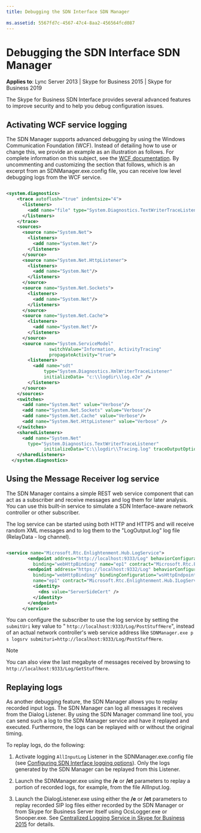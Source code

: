 ```yaml
---
title: Debugging the SDN Interface SDN Manager
 
ms.assetid: 5567fd7c-4567-47c4-8aa2-456564fcd087
---
```



# Debugging the SDN Interface SDN Manager


  
    
    

 **Applies to**: Lync Server 2013 | Skype for Business 2015 | Skype for Business 2019

The Skype for Business SDN Interface provides several advanced features to improve security and to help you debug configuration issues. 
  
    
    


## Activating WCF service logging

The SDN Manager supports advanced debugging by using the Windows Communication Foundation (WCF). Instead of detailing how to use or change this, we provide an example as an illustration as follows. For complete information on this subject, see the  [WCF documentation](https://msdn.microsoft.com/en-us/library/dd456779%28v=vs.110%29.aspx). By uncommenting and customizing the section that follows, which is an excerpt from an SDNManager.exe.config file, you can receive low level debugging logs from the WCF service. 
  
    
    

```xml

<system.diagnostics>
    <trace autoflush="true" indentsize="4">
      <listeners>
        <add name="file" type="System.Diagnostics.TextWriterTraceListener" initializeData="trace.log"/>
      </listeners> 
    </trace>
    <sources>
      <source name="System.Net">
        <listeners>
          <add name="System.Net"/>
        </listeners>
      </source>
      <source name="System.Net.HttpListener">
        <listeners>
          <add name="System.Net"/>
        </listeners>
      </source>
      <source name="System.Net.Sockets">
        <listeners>
          <add name="System.Net"/>
        </listeners>
      </source>
      <source name="System.Net.Cache">
        <listeners>
          <add name="System.Net"/>
        </listeners>
      </source>
      <source name="System.ServiceModel"
                switchValue="Information, ActivityTracing"
                propagateActivity="true">
        <listeners>
          <add name="sdt"
              type="System.Diagnostics.XmlWriterTraceListener"
              initializeData= "c:\\logdir\\log.e2e" />
        </listeners>
      </source>
    </sources>
    <switches>
      <add name="System.Net" value="Verbose"/>
      <add name="System.Net.Sockets" value="Verbose"/>
      <add name="System.Net.Cache" value="Verbose"/>
      <add name="System.Net.HttpListener" value="Verbose" />
    </switches>
    <sharedListeners>
      <add name="System.Net"
        type="System.Diagnostics.TextWriterTraceListener"
              initializeData="C:\\logdir\\Tracing.log" traceOutputOptions = "DateTime" />
    </sharedListeners>
  </system.diagnostics>

```


## Using the Message Receiver log service

The SDN Manager contains a simple REST web service component that can act as a subscriber and receive messages and log them for later analysis. You can use this built-in service to simulate a SDN Interface-aware network controller or other subscriber. 
  
    
    
The log service can be started using both HTTP and HTTPS and will receive random XML messages and to log them to the "LogOutput.log" log file (RelayData - log channel). 
  
    
    



```xml

<service name="Microsoft.Rtc.Enlightenment.Hub.LogService">
        <endpoint address="http://localhost:9333/Log" behaviorConfiguration="webby" bindingConfiguration="wsHttpEndpointBindingNoSec"
          binding="webHttpBinding" name="ep1" contract="Microsoft.Rtc.Enlightenment.Hub.ILogService" />
        <endpoint address="https://localhost:9332/Log" behaviorConfiguration="webby" 
          binding="webHttpBinding" bindingConfiguration="wsHttpEndpointBindingNoCert"
          name="ep1" contract="Microsoft.Rtc.Enlightenment.Hub.ILogService">
          <identity>
            <dns value="ServerSideCert" />
          </identity>
        </endpoint>
      </service>
```

You can configure the subscriber to use the log service by setting the  `submitUri` key value to " `http://localhost:9333/Log/PostStuffHere`", instead of an actual network controller's web service address like  `SDNManager.exe p s logsrv submituri=http://localhost:9333/Log/PostStuffHere`. 
  
    
    

> [!NOTE]
> You can also view the last megabyte of messages received by browsing to  `http://localhost:9333/Log/GetStuffHere`. 
  
    
    


## Replaying logs

As another debugging feature, the SDN Manager allows you to replay recorded input logs. The SDN Manager can log all messages it receives from the Dialog Listener. By using the SDN Manager command line tool, you can send such a log to the SDN Manager service and have it replayed and executed. Furthermore, the logs can be replayed with or without the original timing. 
  
    
    
To replay logs, do the following: 
  
    
    

1. Activate logging  `AllInputLog` Listener in the SDNManager.exe.config file (see [Configuring SDN Interface logging options](http://msdn.microsoft.com/library/bd414d81-e05e-41ab-834f-7a97093a628d.aspx)). Only the logs generated by the SDN Manager can be replayed from this Listener. 
    
  
2. Launch the SDNManager.exe using the **/e** or **/et** parameters to replay a portion of recorded logs, for example, from the file AllInput.log.
    
  
3. Launch the DialogListener.exe using either the **/e** or **/et** parameters to replay recorded SIP log files either recorded by the SDN Manager or from Skype for Business Server itself using OcsLogger.exe or Snooper.exe. See [Centralized Logging Service in Skype for Business 2015](https://technet.microsoft.com/en-us/library/jj688145.aspx) for details.
    
  

